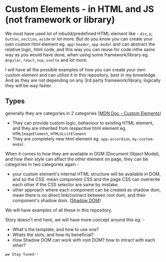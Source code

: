 
# Custom Elements - in HTML and JS (not framework or library)
We must have used lot of inbuild/predefined HTML element like - `div`, `p`, `button`, `section`, `aside` or lot more.  But do you know you can create your own custom html element eg. `app-header`, `app-modal` and can abstract the relative logic, html code, and this way you can reuse for code inthe same way as you would have done, when using some framework/library eg. `Angular`, `react`, `vue`, `svelte` and lot more.

I will have all the possible examples of how you can create your own custom element and can utilize it in this repository, best in my knowledge. And as they are not depending on any 3rd party framework/library, logically they will be way faster.

## Types
generally they are categories in 2 categories ([MDN Doc - Custom Elements](https://developer.mozilla.org/en-US/docs/Web/API/Web_components/Using_custom_elements))
* They can provide custom logic, behaviour to existing HTML element, and they are inherited from respective html element eg. `HTMLImageElement`, `HTMLUListElement`
* They are completely new html element eg. `app-accordion`, `my-custom-modal`.


When it comes to how they are available in DOM (Document Object Model), and how their style can affact the other element on page, they can be categories in two categories again - 
* your custom element's internal HTML structure will be available in DOM, and so the CSS. mean component CSS and the page CSS can overwrite each other if the CSS selector are same by mistake.
* other approach where each component can be created as shadow dom, mean there is no direct link/connect between root dom, and their component's shadow dom. ([Shadow DOM](https://developer.mozilla.org/en-US/docs/Web/API/Web_components/Using_shadow_DOM))


We will have examples of all these in this repository.

Story doesn't end here, we will have more concept around this eg. -
* What's the template, and how to use one?
* Whats the slots, and how its beneficial?
* How Shadow DOM can work with root DOM? how to intract with each other?


``` javascript
💕💕 Stay Tuned!!
```
